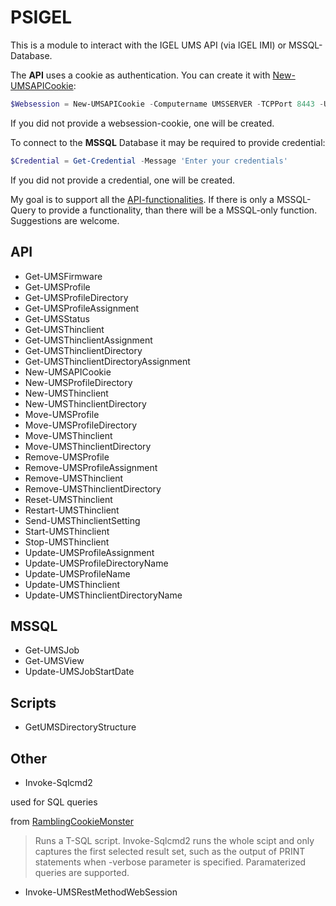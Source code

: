 # PSIGEL

This is a module to interact with the IGEL UMS API (via IGEL IMI) or MSSQL-Database.

The **API** uses a cookie as authentication. You can create it with [New-UMSAPICookie](#new-umsapicookie):

```powershell
$Websession = New-UMSAPICookie -Computername UMSSERVER -TCPPort 8443 -Username igelums
```

If you did not provide a websession-cookie, one will be created.

To connect to the **MSSQL** Database it may be required to provide credential:

```powershell
$Credential = Get-Credential -Message 'Enter your credentials'
```

If you did not provide a credential, one will be created.

My goal is to support all the [API-functionalities](http://edocs.igel.com/manuals/en/en_imi_ref/index.htm#14276.htm). If there is only a MSSQL-Query to provide a functionality, than there will be a MSSQL-only function. Suggestions are welcome.

## API

* Get-UMSFirmware
* Get-UMSProfile
* Get-UMSProfileDirectory
* Get-UMSProfileAssignment
* Get-UMSStatus
* Get-UMSThinclient
* Get-UMSThinclientAssignment
* Get-UMSThinclientDirectory
* Get-UMSThinclientDirectoryAssignment
* New-UMSAPICookie
* New-UMSProfileDirectory
* New-UMSThinclient
* New-UMSThinclientDirectory
* Move-UMSProfile
* Move-UMSProfileDirectory
* Move-UMSThinclient
* Move-UMSThinclientDirectory
* Remove-UMSProfile
* Remove-UMSProfileAssignment
* Remove-UMSThinclient
* Remove-UMSThinclientDirectory
* Reset-UMSThinclient
* Restart-UMSThinclient
* Send-UMSThinclientSetting
* Start-UMSThinclient
* Stop-UMSThinclient
* Update-UMSProfileAssignment
* Update-UMSProfileDirectoryName
* Update-UMSProfileName
* Update-UMSThinclient
* Update-UMSThinclientDirectoryName

## MSSQL

* Get-UMSJob
* Get-UMSView
* Update-UMSJobStartDate

## Scripts

* GetUMSDirectoryStructure

## Other

* Invoke-Sqlcmd2

used for SQL queries

from [RamblingCookieMonster](https://github.com/RamblingCookieMonster/PowerShell/blob/master/Invoke-Sqlcmd2.ps1)

 > Runs a T-SQL script. Invoke-Sqlcmd2 runs the whole scipt and only captures the first selected result set, such as the output of PRINT statements when -verbose parameter is specified.
Paramaterized queries are supported.

* Invoke-UMSRestMethodWebSession